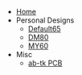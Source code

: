 * [Home](/)
* Personal Designs
    * [Default65](/PersonalDesigns/Default65.md)
    * [DM80](/PersonalDesigns/DM80.md)
    * [MY60](/PersonalDesigns/MY60.md)
* Misc 
    * [ab-tk PCB](ab-tk.md)
